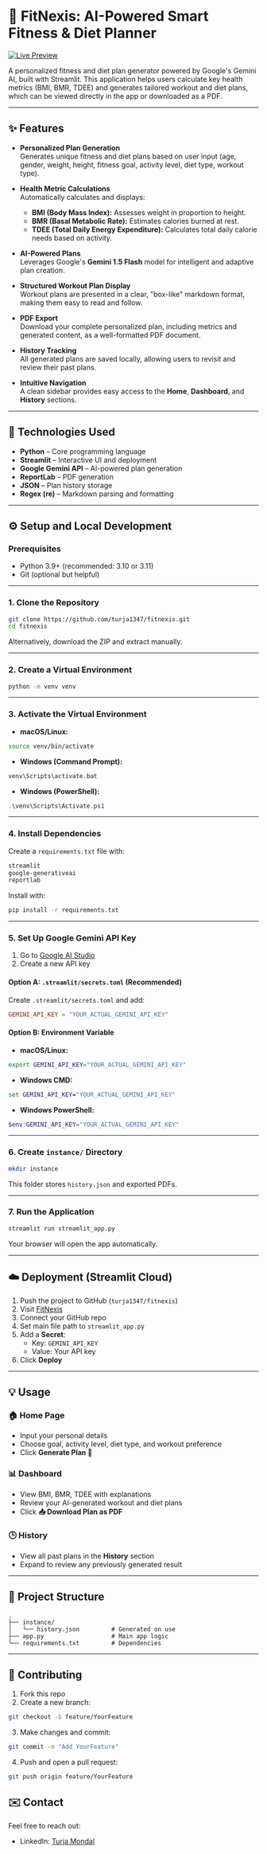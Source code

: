 # 💪 FitNexis: AI-Powered Smart Fitness & Diet Planner

[![Live Preview](https://img.shields.io/badge/Live%20Preview-Streamlit-blue?logo=streamlit)](https://fitnexis-tm.streamlit.app/)

A personalized fitness and diet plan generator powered by Google's Gemini AI, built with Streamlit. This application helps users calculate key health metrics (BMI, BMR, TDEE) and generates tailored workout and diet plans, which can be viewed directly in the app or downloaded as a PDF.

---

## ✨ Features

- **Personalized Plan Generation**  
  Generates unique fitness and diet plans based on user input (age, gender, weight, height, fitness goal, activity level, diet type, workout type).

- **Health Metric Calculations**  
  Automatically calculates and displays:
  - **BMI (Body Mass Index):** Assesses weight in proportion to height.  
  - **BMR (Basal Metabolic Rate):** Estimates calories burned at rest.  
  - **TDEE (Total Daily Energy Expenditure):** Calculates total daily calorie needs based on activity.

- **AI-Powered Plans**  
  Leverages Google's **Gemini 1.5 Flash** model for intelligent and adaptive plan creation.

- **Structured Workout Plan Display**  
  Workout plans are presented in a clear, "box-like" markdown format, making them easy to read and follow.

- **PDF Export**  
  Download your complete personalized plan, including metrics and generated content, as a well-formatted PDF document.

- **History Tracking**  
  All generated plans are saved locally, allowing users to revisit and review their past plans.

- **Intuitive Navigation**  
  A clean sidebar provides easy access to the **Home**, **Dashboard**, and **History** sections.

---

## 🚀 Technologies Used

- **Python** – Core programming language  
- **Streamlit** – Interactive UI and deployment  
- **Google Gemini API** – AI-powered plan generation  
- **ReportLab** – PDF generation  
- **JSON** – Plan history storage  
- **Regex (re)** – Markdown parsing and formatting

---

## ⚙️ Setup and Local Development

### Prerequisites

- Python 3.9+ (recommended: 3.10 or 3.11)  
- Git (optional but helpful)

---

### 1. Clone the Repository

```bash
git clone https://github.com/turja1347/fitnexis.git
cd fitnexis
```

Alternatively, download the ZIP and extract manually.

---

### 2. Create a Virtual Environment

```bash
python -m venv venv
```

---

### 3. Activate the Virtual Environment

- **macOS/Linux:**

```bash
source venv/bin/activate
```

- **Windows (Command Prompt):**

```cmd
venv\Scripts\activate.bat
```

- **Windows (PowerShell):**

```powershell
.\venv\Scripts\Activate.ps1
```

---

### 4. Install Dependencies

Create a `requirements.txt` file with:

```txt
streamlit
google-generativeai
reportlab
```

Install with:

```bash
pip install -r requirements.txt
```

---

### 5. Set Up Google Gemini API Key

1. Go to [Google AI Studio](https://aistudio.google.com/)  
2. Create a new API key

#### Option A: `.streamlit/secrets.toml` (Recommended)

Create `.streamlit/secrets.toml` and add:

```toml
GEMINI_API_KEY = "YOUR_ACTUAL_GEMINI_API_KEY"
```

#### Option B: Environment Variable

- **macOS/Linux:**

```bash
export GEMINI_API_KEY="YOUR_ACTUAL_GEMINI_API_KEY"
```

- **Windows CMD:**

```cmd
set GEMINI_API_KEY="YOUR_ACTUAL_GEMINI_API_KEY"
```

- **Windows PowerShell:**

```powershell
$env:GEMINI_API_KEY="YOUR_ACTUAL_GEMINI_API_KEY"
```

---

### 6. Create `instance/` Directory

```bash
mkdir instance
```

This folder stores `history.json` and exported PDFs.

---

### 7. Run the Application

```bash
streamlit run streamlit_app.py
```

Your browser will open the app automatically.

---

## ☁️ Deployment (Streamlit Cloud)

1. Push the project to GitHub (`turja1347/fitnexis`)
2. Visit [FitNexis]( https://fitnexis-tm.streamlit.app/)
3. Connect your GitHub repo
4. Set main file path to `streamlit_app.py`
5. Add a **Secret**:
   - Key: `GEMINI_API_KEY`
   - Value: Your API key
6. Click **Deploy**

---

## 💡 Usage

### 🏠 Home Page

- Input your personal details
- Choose goal, activity level, diet type, and workout preference
- Click **Generate Plan 💪**

### 📊 Dashboard

- View BMI, BMR, TDEE with explanations
- Review your AI-generated workout and diet plans
- Click **📥 Download Plan as PDF**

### 🕒 History

- View all past plans in the **History** section
- Expand to review any previously generated result

---

## 📂 Project Structure

```
.
├── instance/
│   └── history.json         # Generated on use
├── app.py                   # Main app logic
└── requirements.txt         # Dependencies
```

---

## 🤝 Contributing

1. Fork this repo  
2. Create a new branch:

```bash
git checkout -b feature/YourFeature
```

3. Make changes and commit:

```bash
git commit -m "Add YourFeature"
```

4. Push and open a pull request:

```bash
git push origin feature/YourFeature
```


## ✉️ Contact

Feel free to reach out:

- LinkedIn: [Turja Mondal](https://www.linkedin.com/in/turjamondal01/)
